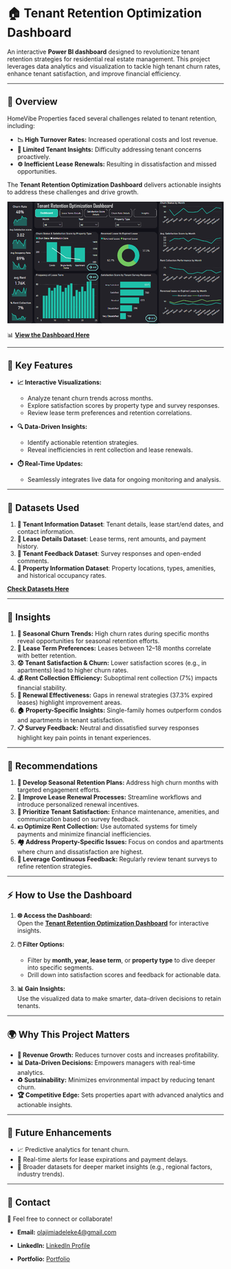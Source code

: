 # 🏠 **Tenant Retention Optimization Dashboard**

An interactive **Power BI dashboard** designed to revolutionize tenant retention strategies for residential real estate management. This project leverages data analytics and visualization to tackle high tenant churn rates, enhance tenant satisfaction, and improve financial efficiency.

---

## 🌟 **Overview**

HomeVibe Properties faced several challenges related to tenant retention, including:  
- **📉 High Turnover Rates:** Increased operational costs and lost revenue.  
- **🤔 Limited Tenant Insights:** Difficulty addressing tenant concerns proactively.  
- **⚙️ Inefficient Lease Renewals:** Resulting in dissatisfaction and missed opportunities.  

The **Tenant Retention Optimization Dashboard** delivers actionable insights to address these challenges and drive growth.  

![image here](https://github.com/jimi121/POWER-BI-PROJECTS/blob/main/Tenant%20Retention%20Optimization/Image/Dashboard%20Image.PNG)

📊 **[View the Dashboard Here](https://app.powerbi.com/view?r=eyJrIjoiZDQ2MTFjMWMtMWY4OS00MjNhLWFmMTMtYWJlZWY4M2Q3MGY2IiwidCI6IjYyMGJjNTRiLTE2Y2YtNDhjNy1iNWE3LTY0ZmFkNmI5OTdhZiJ9)**

---

## 🚀 **Key Features**

- **📈 Interactive Visualizations:**  
  - Analyze tenant churn trends across months.  
  - Explore satisfaction scores by property type and survey responses.  
  - Review lease term preferences and retention correlations.

- **🔍 Data-Driven Insights:**  
  - Identify actionable retention strategies.  
  - Reveal inefficiencies in rent collection and lease renewals.  

- **⏱️ Real-Time Updates:**  
  - Seamlessly integrates live data for ongoing monitoring and analysis.

---

## 📂 **Datasets Used**

1. **👤 Tenant Information Dataset**: Tenant details, lease start/end dates, and contact information.  
2. **📜 Lease Details Dataset**: Lease terms, rent amounts, and payment history.  
3. **💬 Tenant Feedback Dataset**: Survey responses and open-ended comments.  
4. **🏢 Property Information Dataset**: Property locations, types, amenities, and historical occupancy rates.

[**Check Datasets Here**]()

---

## 🔑 **Insights**

1. **📅 Seasonal Churn Trends:** High churn rates during specific months reveal opportunities for seasonal retention efforts.  
2. **📜 Lease Term Preferences:** Leases between 12–18 months correlate with better retention.  
3. **😟 Tenant Satisfaction & Churn:** Lower satisfaction scores (e.g., in apartments) lead to higher churn rates.  
4. **💰 Rent Collection Efficiency:** Suboptimal rent collection (7%) impacts financial stability.  
5. **🔄 Renewal Effectiveness:** Gaps in renewal strategies (37.3% expired leases) highlight improvement areas.  
6. **🏠 Property-Specific Insights:** Single-family homes outperform condos and apartments in tenant satisfaction.  
7. **📋 Survey Feedback:** Neutral and dissatisfied survey responses highlight key pain points in tenant experiences.

---

## 🎯 **Recommendations**

1. **📆 Develop Seasonal Retention Plans:** Address high churn months with targeted engagement efforts.  
2. **🤝 Improve Lease Renewal Processes:** Streamline workflows and introduce personalized renewal incentives.  
3. **🎨 Prioritize Tenant Satisfaction:** Enhance maintenance, amenities, and communication based on survey feedback.  
4. **💵 Optimize Rent Collection:** Use automated systems for timely payments and minimize financial inefficiencies.  
5. **🏘️ Address Property-Specific Issues:** Focus on condos and apartments where churn and dissatisfaction are highest.  
6. **🔄 Leverage Continuous Feedback:** Regularly review tenant surveys to refine retention strategies.

---

## ⚡ **How to Use the Dashboard**

1. **🌐 Access the Dashboard:**  
   Open the **[Tenant Retention Optimization Dashboard](https://app.powerbi.com/view?r=eyJrIjoiZDQ2MTFjMWMtMWY4OS00MjNhLWFmMTMtYWJlZWY4M2Q3MGY2IiwidCI6IjYyMGJjNTRiLTE2Y2YtNDhjNy1iNWE3LTY0ZmFkNmI5OTdhZiJ9)** for interactive insights.  

2. **🖱️ Filter Options:**  
   - Filter by **month, year, lease term**, or **property type** to dive deeper into specific segments.  
   - Drill down into satisfaction scores and feedback for actionable data.  

3. **📊 Gain Insights:**  
   Use the visualized data to make smarter, data-driven decisions to retain tenants.

---

## 🌍 **Why This Project Matters**

- **💸 Revenue Growth:** Reduces turnover costs and increases profitability.  
- **📊 Data-Driven Decisions:** Empowers managers with real-time analytics.  
- **♻️ Sustainability:** Minimizes environmental impact by reducing tenant churn.  
- **🏆 Competitive Edge:** Sets properties apart with advanced analytics and actionable insights.

---

## 🔮 **Future Enhancements**

- 📈 Predictive analytics for tenant churn.  
- 📲 Real-time alerts for lease expirations and payment delays.  
- 📡 Broader datasets for deeper market insights (e.g., regional factors, industry trends).

---

## 🤝 **Contact**

👋 Feel free to connect or collaborate!  

- **Email:** olajimiadeleke4@gmail.com

- **LinkedIn:** [LinkedIn Profile](https://www.linkedin.com/public-profile/settings?lipi=urn%3Ali%3Apage%3Ad_flagship3_profile_self_edit_contact-info%3BTyeFCIhsTSGHh1LcxP8a4A%3D%3D)

- **Portfolio:** [Portfolio](https://jimi121.github.io/)
